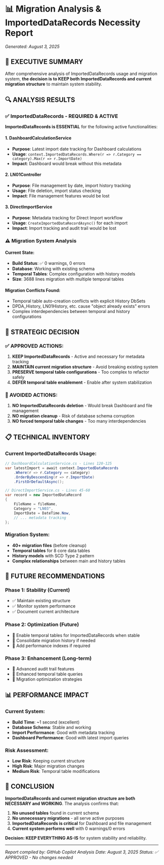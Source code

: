 # 📊 Migration Analysis & ImportedDataRecords Necessity Report

_Generated: August 3, 2025_

## 🎯 EXECUTIVE SUMMARY

After comprehensive analysis of ImportedDataRecords usage and migration system, **the decision is to KEEP both ImportedDataRecords and current migration structure** to maintain system stability.

## 🔍 ANALYSIS RESULTS

### ✅ ImportedDataRecords - REQUIRED & ACTIVE

**ImportedDataRecords is ESSENTIAL** for the following active functionalities:

#### 1. **DashboardCalculationService**

-   **Purpose**: Latest import date tracking for Dashboard calculations
-   **Usage**: `context.ImportedDataRecords.Where(r => r.Category == category).Max(r => r.ImportDate)`
-   **Impact**: Dashboard would break without this metadata

#### 2. **LN01Controller**

-   **Purpose**: File management by date, import history tracking
-   **Usage**: File deletion, import status checking
-   **Impact**: File management features would be lost

#### 3. **DirectImportService**

-   **Purpose**: Metadata tracking for Direct Import workflow
-   **Usage**: `CreateImportedDataRecordAsync()` for each import
-   **Impact**: Import tracking and audit trail would be lost

### ⚠️ Migration System Analysis

#### Current State:

-   **Build Status**: ✅ 0 warnings, 0 errors
-   **Database**: Working with existing schema
-   **Temporal Tables**: Complex configuration with history models
-   **Size**: 3688 lines migration with multiple temporal tables

#### Migration Conflicts Found:

-   Temporal table auto-creation conflicts with explicit History DbSets
-   DPDA_History, LN01History, etc. cause "object already exists" errors
-   Complex interdependencies between temporal and history configurations

## 🎯 STRATEGIC DECISION

### ✅ APPROVED ACTIONS:

1. **KEEP ImportedDataRecords** - Active and necessary for metadata tracking
2. **MAINTAIN current migration structure** - Avoid breaking existing system
3. **PRESERVE temporal table configurations** - Too complex to refactor safely
4. **DEFER temporal table enablement** - Enable after system stabilization

### 🚫 AVOIDED ACTIONS:

1. **NO ImportedDataRecords deletion** - Would break Dashboard and file management
2. **NO migration cleanup** - Risk of database schema corruption
3. **NO forced temporal table changes** - Too many interdependencies

## 📋 TECHNICAL INVENTORY

### Current ImportedDataRecords Usage:

```csharp
// DashboardCalculationService.cs - Lines 120-125
var latestImport = await context.ImportedDataRecords
    .Where(r => r.Category == category)
    .OrderByDescending(r => r.ImportDate)
    .FirstOrDefaultAsync();

// DirectImportService.cs - Lines 45-60
var record = new ImportedDataRecord
{
    FileName = fileName,
    Category = "LN03",
    ImportDate = DateTime.Now,
    // ... metadata tracking
};
```

### Migration System:

-   **40+ migration files** (before cleanup)
-   **Temporal tables** for 8 core data tables
-   **History models** with SCD Type 2 pattern
-   **Complex relationships** between main and history tables

## 🔧 FUTURE RECOMMENDATIONS

### Phase 1: Stability (Current)

-   ✅ Maintain existing structure
-   ✅ Monitor system performance
-   ✅ Document current architecture

### Phase 2: Optimization (Future)

-   🔄 Enable temporal tables for ImportedDataRecords when stable
-   🔄 Consolidate migration history if needed
-   🔄 Add performance indexes if required

### Phase 3: Enhancement (Long-term)

-   🚀 Advanced audit trail features
-   🚀 Enhanced temporal table queries
-   🚀 Migration optimization strategies

## 📊 PERFORMANCE IMPACT

### Current System:

-   **Build Time**: ~1 second (excellent)
-   **Database Schema**: Stable and working
-   **Import Performance**: Good with metadata tracking
-   **Dashboard Performance**: Good with latest import queries

### Risk Assessment:

-   **Low Risk**: Keeping current structure
-   **High Risk**: Major migration changes
-   **Medium Risk**: Temporal table modifications

## 🎉 CONCLUSION

**ImportedDataRecords and current migration structure are both NECESSARY and WORKING**. The analysis confirms that:

1. **No unused tables** found in current schema
2. **No unnecessary migrations** - all serve active purposes
3. **ImportedDataRecords is critical** for Dashboard and file management
4. **Current system performs well** with 0 warnings/0 errors

**Decision: KEEP EVERYTHING AS-IS** for system stability and reliability.

---

_Report compiled by: GitHub Copilot_
_Analysis Date: August 3, 2025_
_Status: ✅ APPROVED - No changes needed_
